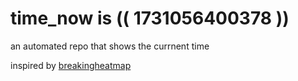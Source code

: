 # time_now is (( 1731056400378 ))

an automated repo that shows the currnent time

inspired by [breakingheatmap](https://github.com/breakingheatmap/breakingheatmap)